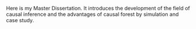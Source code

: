 Here is my Master Dissertation. It introduces the development of the field of causal inference and the advantages of causal forest by simulation and case study.
